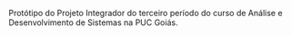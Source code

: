 Protótipo do Projeto Integrador do terceiro período do curso de Análise e Desenvolvimento de Sistemas na PUC Goiás.
